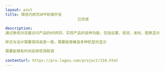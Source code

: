 ```yaml
---                
layout: post       
title: 微信内网页APP前端开发
                                已完成
           
description: 
通过微信浏览器访问产品的H5网页，实现产品的各种功能，包括设置，投资，发帖，图表显示

样式与设计需要保持高度一致，需要能够兼容多种机型的显示

需要能够有时间安排现场联调
     
contenturl: https://pro.lagou.com/project/216.html      
---                 
```

